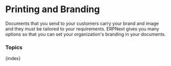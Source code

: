 <!-- add-breadcrumbs -->
# Printing and Branding

Documents that you send to your customers carry your brand and image and they must be tailored to your requirements. ERPNext gives you many options so that you can set your organization's branding in your documents.

### Topics

{index}
